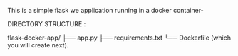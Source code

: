 This is a simple flask we application running in a docker container-

DIRECTORY STRUCTURE :

flask-docker-app/
    ├── app.py
    ├── requirements.txt
    └── Dockerfile (which you will create next).

